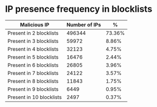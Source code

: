 # IP presence frequency in blocklists
| Malicious IP | Number of IPs | % |
|----|----|----|
| Present in 2 blocklists | 496344 | 73.36% |
| Present in 3 blocklists | 59972 | 8.86% |
| Present in 4 blocklists | 32123 | 4.75% |
| Present in 5 blocklists | 16476 | 2.44% |
| Present in 6 blocklists | 26805 | 3.96% |
| Present in 7 blocklists | 24122 | 3.57% |
| Present in 8 blocklists | 11843 | 1.75% |
| Present in 9 blocklists | 6449 | 0.95% |
| Present in 10 blocklists | 2497 | 0.37% |
